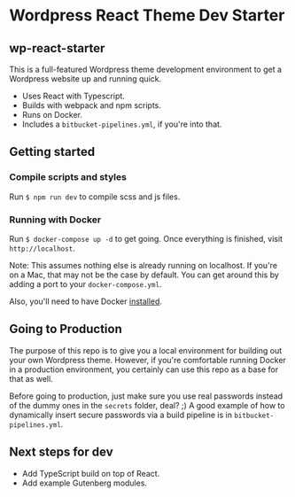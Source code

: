 # Wordpress React Theme Dev Starter
## wp-react-starter
This is a full-featured Wordpress theme development environment to get a Wordpress website up and running quick. 

- Uses React with Typescript. 
- Builds with webpack and npm scripts.
- Runs on Docker.
- Includes a `bitbucket-pipelines.yml`, if you're into that.

## Getting started
### Compile scripts and styles
Run `$ npm run dev` to compile scss and js files.

### Running with Docker
Run `$ docker-compose up -d` to get going. Once everything is finished, visit `http://localhost`.

Note: This assumes nothing else is already running on localhost. If you're on a Mac, that may not be the case by default. You can get around this by adding a port to your `docker-compose.yml`.

Also, you'll need to have Docker [installed](https://docs.docker.com/install/).

## Going to Production
The purpose of this repo is to give you a local environment for building out your own Wordpress theme. However, if you're comfortable running Docker in a production environment, you certainly can use this repo as a base for that as well.

Before going to production, just make sure you use real passwords instead of the dummy ones in the `secrets` folder, deal? ;) A good example of how to dynamically insert secure passwords via a build pipeline is in `bitbucket-pipelines.yml`.

## Next steps for dev
- Add TypeScript build on top of React.
- Add example Gutenberg modules.
